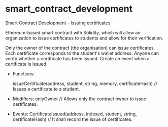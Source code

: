 # smart_contract_development
Smart Contract Development - Issuing certificates

Ethereum-based smart contract with Solidity, which will allow an organization to issue certificates to students and allow for their verification.

Only the owner of the contract (the organisation) can issue certificates.
Each certificate corresponds to the student's wallet address.
Anyone can verify whether a certificate has been issued.
Create an event when a certificate is issued.

- Functions:

    issueCertificate(address, student, string, memory, certificateHash) // Issues a certificate to a student.

- Modifiers:
    onlyOwner // Allows only the contract owner to issue certificates.

- Events:
    CertificateIssued(address, indexed, student, string, certificateHash) // It shall record the issue of certificates.
